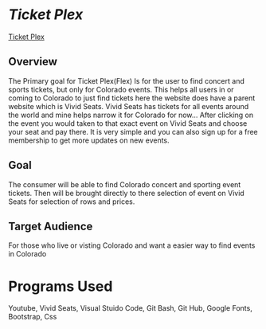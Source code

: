 # *Ticket Plex*
[Ticket Plex](https://luke3g.github.io/Ticket_Plex/)
## Overview
The Primary goal for Ticket Plex(Flex) Is for the user to find concert and sports tickets, but only for Colorado events. This helps all users in or coming to Colorado to just find tickets here the website does have a parent website which is Vivid Seats. Vivid Seats has tickets for all events around the world and mine helps narrow it for Colorado for now… After clicking on the event you would taken to that exact event on Vivid Seats and choose your seat and pay there. It is very simple and you can also sign up for a free membership to get more updates on new events.

## Goal
The consumer will be able to find Colorado concert and sporting event tickets. Then will be brought directly to there selection of event on Vivid Seats for selection of rows and prices.

## Target Audience
For those who live or visting Colorado and want a easier way to find events in Colorado

# Programs Used
Youtube, Vivid Seats, Visual Stuido Code, Git Bash, Git Hub, Google Fonts, Bootstrap, Css


